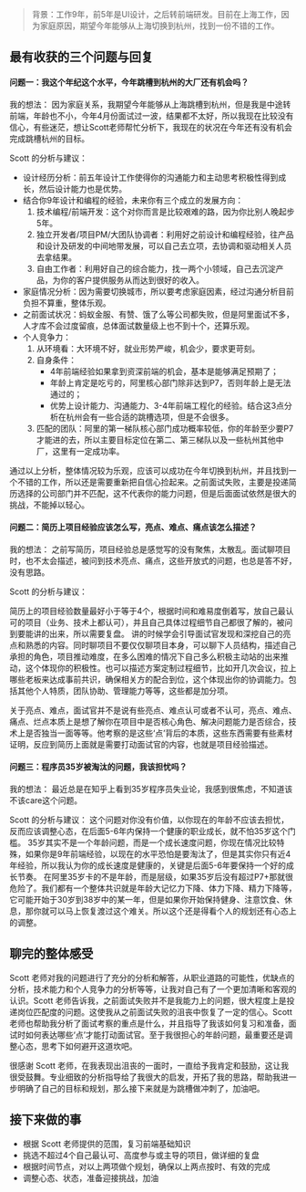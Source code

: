 > 背景：工作9年，前5年是UI设计，之后转前端研发。目前在上海工作，因为家庭原因，期望今年能够从上海切换到杭州，找到一份不错的工作。


## 最有收获的三个问题与回复

#### 问题一：我这个年纪这个水平，今年跳槽到杭州的大厂还有机会吗？
我的想法：
因为家庭关系，我期望今年能够从上海跳槽到杭州，但是我是中途转前端，年龄也不小，今年4月份面试过一波，结果都不太好，所以我现在比较没有信心，有些迷茫，想让Scott老师帮忙分析下，我现在的状况在今年还有没有机会完成跳槽杭州的目标。

Scott 的分析与建议：

- 设计经历分析：前五年设计工作使得你的沟通能力和主动思考积极性得到成长，然后设计能力也是优势。
- 结合你9年设计和编程的经验，未来你有三个成立的发展方向：
    1. 技术编程/前端开发：这个对你而言是比较艰难的路，因为你比别人晚起步5年。
    2. 独立开发者/项目PM/大团队协调者：利用好之前设计和编程经验，往产品和设计及研发的中间地带发展，可以自己去立项，去协调和驱动相关人员去拿结果。
    3. 自由工作者：利用好自己的综合能力，找一两个小领域，自己去沉淀产品，为你的客户提供服务从而达到很好的收入。
- 家庭情况分析：因为需要切换城市，所以要考虑家庭因素，经过沟通分析目前负担不算重，整体乐观。
- 之前面试状况：蚂蚁金服、有赞、饿了么等公司都失败，但是阿里面试不多，人才库不会过度留痕，总体面试数量级上也不到十个，还算乐观。
- 个人竞争力：
    1. 从环境看：大环境不好，就业形势严峻，机会少，要求更苛刻。
    2. 自身条件：
        - 4年前端经验如果拿到资深前端的机会，基本是能够满足预期了；
        - 年龄上肯定是吃亏的，阿里核心部门除非达到P7，否则年龄上是无法通过的；
        - 优势上设计能力、沟通能力、3-4年前端工程化的经验。结合这3点分析在杭州会有一些合适的跳槽选项，但是不会很多。
    3. 匹配的团队：阿里的第一梯队核心部门成功概率较低，你的年龄至少要P7才能进的去，所以主要目标定位在第二、第三梯队以及一些杭州其他中厂，这里有一定成功率。

通过以上分析，整体情况较为乐观，应该可以成功在今年切换到杭州，并且找到一个不错的工作，所以还是需要重新把自信心捡起来。之前面试失败，主要是投递简历选择的公司部门并不匹配，这不代表你的能力问题，但是后面面试依然是很大的挑战，不能掉以轻心。



#### 问题二：简历上项目经验应该怎么写，亮点、难点、痛点该怎么描述？
我的想法：
之前写简历，项目经验总是感觉写的没有聚焦，太散乱。面试聊项目时，也不太会描述，被问到技术亮点、痛点，这些开放式的问题，也总是答不好，没有思路。

Scott 的分析与建议：

简历上的项目经验数量最好小于等于4个，根据时间和难易度倒着写，放自己最认可的项目（业务、技术上都认可），并且自己具体过程细节自己都很了解的，被问到要能讲的出来，所以需要复盘。
讲的时候学会引导面试官发现和深挖自己的亮点和熟悉的内容。同时聊项目不要仅仅聊项目本身，可以聊下人员结构，描述自己承担的角色，项目推动难度，在多么困难的情况下自己多么积极主动站的出来推动，这个体现你的积极性。也可以描述方案定制过程细节，比如开几次会议，拉上哪些老板来达成事前共识，确保相关方的配合到位，这个体现出你的协调能力。包括其他个人特质，团队协助、管理能力等等，这些都是加分项。

关于亮点、难点，面试官并不是说有些亮点、难点认可或者不认可，亮点、难点、痛点、烂点本质上是想了解你在项目中是否核心角色、解决问题能力是否综合，技术上是否独当一面等等。他考察的是这些‘点’背后的本质，这些东西需要有些素材证明，反应到简历上面就是需要打动面试官的内容，也就是项目经验描述。


#### 问题三：程序员35岁被淘汰的问题，我该担忧吗？

我的想法：
最近总是在知乎上看到35岁程序员失业论，我感到很焦虑，不知道该不该care这个问题。

Scott 的分析与建议：
这个问题对你没有价值，以你现在的年龄不应该去担忧，反而应该调整心态，在后面5-6年内保持一个健康的职业成长，就不怕35岁这个门槛。
35岁其实不是一个年龄问题，而是一个成长速度问题，你现在情况比较特殊，如果你是9年前端经验，以现在的水平恐怕是要淘汰了，但是其实你只有近4年经验，所以我认为你的成长速度是健康的，关键是后面5-6年要保持一个好的成长节奏。
在阿里35岁卡的不是年龄，而是层级，如果35岁后没有超过P7+那就很危险了。我们都有一个整体共识就是年龄大记忆力下降、体力下降、精力下降等，它可能开始于30岁到38岁中的某一年，但是如果你开始保持健身、注意饮食、休息，那你就可以马上恢复渡过这个难关。所以这个还是得看个人的规划还有心态上的调整。


## 聊完的整体感受
Scott 老师对我的问题进行了充分的分析和解答，从职业道路的可能性，优缺点的分析，技术能力和个人竞争力的分析等等，让我对自己有了一个更加清晰和客观的认识。Scott 老师告诉我，之前面试失败并不是我能力上的问题，很大程度上是投递岗位匹配度的问题。这使我从之前面试失败的沮丧中恢复了一定的信心。Scott 老师也帮助我分析了面试考察的重点是什么，并且指导了我该如何复习和准备，面试时如何表达哪些‘点’才能打动面试官。至于我很担心的年龄问题，最重要还是调整心态，思考下如何避开这道坎吧。

很感谢 Scott 老师，在我表现出沮丧的一面时，一直给予我肯定和鼓励，这让我很受鼓舞。专业细致的分析指导给了我很大的启发，开拓了我的思路，帮助我进一步明确了自己的目标和规划，那么接下来就是为跳槽做冲刺了，加油吧。

## 接下来做的事

- 根据 Scott 老师提供的范围，复习前端基础知识
- 挑选不超过4个自己最认可、高度参与或主导的项目，做详细的复盘
- 根据时间节点，对以上两项做个规划，确保以上两点按时、有效的完成
- 调整心态、状态，准备迎接挑战，加油